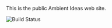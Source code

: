 This is the public Ambient Ideas web site.

![Build Status](https://travis-ci.org/ambientideas/ambientideas.github.io.png)